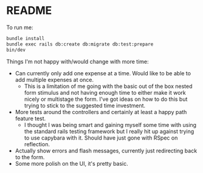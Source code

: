 # README

To run me:

```bash
bundle install
bundle exec rails db:create db:migrate db:test:prepare
bin/dev
```

Things I'm not happy with/would change with more time:

- Can currently only add one expense at a time. Would like to be able to add multiple expenses at once.
  - This is a limitation of me going with the basic out of the box nested form stimulus and not having enough time to either make it work nicely or multistage the form. I've got ideas on how to do this but trying to stick to the suggested time investment.
- More tests around the controllers and certainly at least a happy path feature test.
  - I thought I was being smart and gaining myself some time with using the standard rails testing framework but I really hit up against trying to use capybara with it. Should have just gone with RSpec on reflection.
- Actually show errors and flash messages, currently just redirecting back to the form.
- Some more polish on the UI, it's pretty basic.
